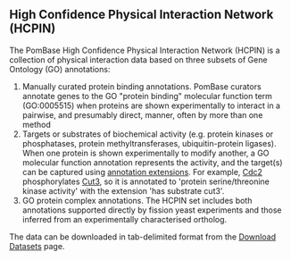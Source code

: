 ## High Confidence Physical Interaction Network (HCPIN)

The PomBase High Confidence Physical Interaction Network (HCPIN) is a
collection of physical interaction data based on three subsets of Gene
Ontology (GO) annotations:

1.  Manually curated protein binding annotations. PomBase curators
    annotate genes to the GO "protein binding" molecular function term
    (GO:0005515) when proteins are shown experimentally to interact in a
    pairwise, and presumably direct, manner, often by more than one
    method
2.  Targets or substrates of biochemical activity (e.g. protein kinases
    or phosphatases, protein methyltransferases, ubiquitin-protein
    ligases). When one protein is shown experimentally to modify
    another, a GO molecular function annotation represents the activity,
    and the target(s) can be captured using 
    [annotation extensions](/documentation/gene-page-gene-ontology#ann_ext). For
    example, [Cdc2](/gene/SPBC11B10.09) phosphorylates
    [Cut3](/gene/SPBC146.03c), so it is annotated to 'protein
    serine/threonine kinase activity' with the extension 'has substrate
    cut3'.
3.  GO protein complex annotations. The HCPIN set includes both
    annotations supported directly by fission yeast experiments and
    those inferred from an experimentally characterised ortholog.

The data can be downloaded in tab-delimited format from the [Download
Datasets](/datasets) page.
